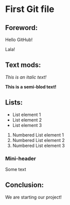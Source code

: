 # First Git file

## Foreword:

Hello GitHub! 

Lala!

## Text mods:

*This is an italic text!*

**This is a semi-blod text!**

## Lists:

* List element 1
* List element 2
* List element 3

1. Numbered List element 1
2. Numbered List element 2
3. Numbered List element 3

### Mini-header

Some text

## Conclusion:

We are starting our project!